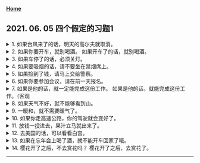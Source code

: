 **[Home](../Menu.md)**
## 2021. 06. 05 四个假定的习题1
<details>
<summary>
1. 如果台风来了的话，明天的高尔夫就取消。</summary>

台風が来たら、明日のゴルフは中止です。
</details>

<details>
<summary>
2. 如果你要开车，就别喝酒。
如果开车了的话，就别喝酒。</summary>

車を運転するなら、お酒を飲むな。
車を運転したら、お酒を飲むな。
</details>

<details>
<summary>
3. 如果车停了的话，必须关灯。</summary>

車を止めたら、ライトを消さなければなりません。
</details>

<details>
<summary>
4. 如果要吸烟的话，请不要坐在禁烟席上。</summary>

タバコを吸うなら、禁煙席に座らないでください。
</details>

<details>
<summary>
5. 如果捡到了钱，请马上交给警察。</summary>

お金を拾ったら、すぐ警察に届けてください。
</details>

<details>
<summary>
6. 如果你要参加会议，请在前一天报名。</summary>

会に参加するなら、前の日までに申し込んでください。
</details>

<details>
<summary>
7. 如果是他的话，就一定能完成这份工作。
如果是他的话，就能完成这份工作。（客观</summary>

彼なら 、きっとこの仕事ができる。
彼だと 、この仕事ができる。
</details>

<details>
<summary>
8. 如果天气不好，就不能够看到山。</summary>

天気が悪いと、山が見えません 。
</details>

<details>
<summary>
9. 一暖和，就不需要暖气了。</summary>

暖かくなると、暖房がいらなくなります。
</details>

<details>
<summary>
10. 如果你走高速公路，你的驾驶就会变好了。</summary>

高速道路を走れば、運転が上手になります。
</details>

<details>
<summary>
11. 放钱一投进去，果汁立马就出来了。</summary>

お金を入れると、すぐジュースが出てきます。
</details>

<details>
<summary>
12. 去美国的话，可以看看白宫。</summary>

アメリカへ行けば、ホワイハウスが見られる。
</details>

<details>
<summary>
13. 如果在忘年会上喝了酒，就不能开车回家了哦。</summary>

忘年会でお酒を飲んだら、車を運転して帰ってはいけないよ。
</details>

<details>
<summary>
14. 樱花开了之后，不去赏花吗？
樱花开了之后，去赏花了。</summary>

桜の花が咲いたら、花見に行きませんか。
桜の花が咲いたら、花見に行った。・・・・
</details>

---
